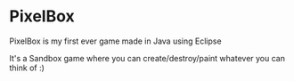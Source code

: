 # PixelBox
PixelBox is my first ever game made in Java using Eclipse

It's a Sandbox game where you can create/destroy/paint whatever you can think of :)
